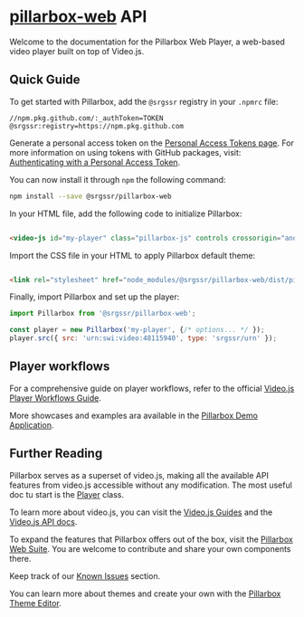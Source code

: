 # [pillarbox-web](https://github.com/SRGSSR/pillarbox-web) API

Welcome to the documentation for the Pillarbox Web Player, a web-based video player built on top of
Video.js.

## Quick Guide

To get started with Pillarbox, add the `@srgssr` registry in your `.npmrc` file:

```text
//npm.pkg.github.com/:_authToken=TOKEN
@srgssr:registry=https://npm.pkg.github.com
```

Generate a personal access token on the [Personal Access Tokens page][token-settings]. For more
information on using tokens with GitHub packages,
visit: [Authenticating with a Personal Access Token][token-guide].

You can now install it through `npm` the following command:

```bash
npm install --save @srgssr/pillarbox-web
```

In your HTML file, add the following code to initialize Pillarbox:

```html

<video-js id="my-player" class="pillarbox-js" controls crossorigin="anonymous"></video-js>
```

Import the CSS file in your HTML to apply Pillarbox default theme:

```html

<link rel="stylesheet" href="node_modules/@srgssr/pillarbox-web/dist/pillarbox.min.css"/>
```

Finally, import Pillarbox and set up the player:

```javascript
import Pillarbox from '@srgssr/pillarbox-web';

const player = new Pillarbox('my-player', {/* options... */ });
player.src({ src: 'urn:swi:video:48115940', type: 'srgssr/urn' });
```

## Player workflows

For a comprehensive guide on player workflows, refer to the
official [Video.js Player Workflows Guide](https://videojs.com/guides/player-workflows/).

More showcases and examples ara available in
the [Pillarbox Demo Application](https://srgssr.github.io/pillarbox-web-demo/showcase).

## Further Reading

Pillarbox serves as a superset of video.js, making all the available API features from video.js
accessible without any modification. The most useful doc tu start is the [Player](./Player.html)
class.

To learn more about video.js, you can visit the [Video.js Guides](https://videojs.com/guides) and
the [Video.js API docs](https://docs.videojs.com/).

To expand the features that Pillarbox offers out of the box, visit the [Pillarbox Web
Suite](https://github.com/SRGSSR/pillarbox-web-suite). You are welcome to contribute and share your
own components there.

Keep track of our [Known Issues](./tutorial-Known%20Issues.html) section.

You can learn more about themes and create your own with
the [Pillarbox Theme Editor](https://srgssr.github.io/pillarbox-web-theme-editor).


[token-settings]: https://github.com/settings/tokens

[token-guide]: https://docs.github.com/en/packages/working-with-a-github-packages-registry/working-with-the-npm-registry#authenticating-with-a-personal-access-token
